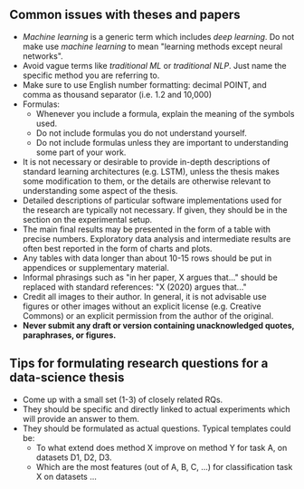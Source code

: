 ## Common issues with theses and papers

- *Machine learning* is a generic term which includes *deep learning*. Do not make use *machine learning* to mean "learning methods except neural networks". 
- Avoid vague terms like *traditional ML* or *traditional NLP*. Just name the specific method you are referring to.
- Make sure to use English number formatting: decimal POINT, and comma as thousand separator (i.e. 1.2 and 10,000)
- Formulas:
  * Whenever you include a formula, explain the meaning of the symbols used. 
  * Do not include formulas you do not understand yourself. 
  * Do not include formulas unless they are important to understanding some part of your work.
- It is not necessary or desirable to provide in-depth descriptions of standard learning architectures (e.g. LSTM), unless the thesis makes
  some modification to them, or the details are otherwise relevant to understanding some aspect of the thesis.
- Detailed descriptions of particular software implementations used
  for the research are typically not necessary. If given, they should
  be in the section on the experimental setup.  
- The  main final results may be presented in the form of a table with
  precise numbers. Exploratory data analysis and intermediate results
  are often best reported in the form of charts and plots. 
- Any tables with data longer than about 10-15 rows should be put in
  appendices or supplementary material. 
- Informal phrasings such as "in her paper, X argues that..." should be replaced
  with standard references: "X (2020) argues that..."
- Credit all images to their author. In general, it is not advisable use figures or other images without an explicit license (e.g. Creative Commons) or an explicit 
  permission from the author of the original. 
- **Never submit any draft or version containing unacknowledged quotes, paraphrases, or figures.**
## Tips for formulating research questions for a data-science thesis
- Come up with a small set (1-3) of closely related RQs.
- They should be specific and directly linked to actual experiments which will provide an answer to them.
- They should be formulated as actual questions. Typical templates could be:
  + To what extend does method X improve on method Y for task A, on datasets D1, D2, D3.
  + Which are the most features (out of A, B, C, ...) for classification task X on datasets ...

